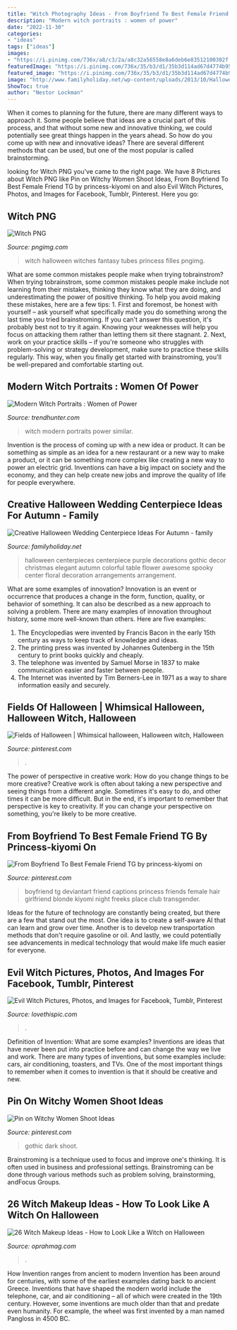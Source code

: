```yaml
---
title: "Witch Photography Ideas - From Boyfriend To Best Female Friend Tg By Princess-kiyomi On"
description: "Modern witch portraits : women of power"
date: "2022-11-30"
categories:
- "ideas"
tags: ["ideas"]
images:
- "https://i.pinimg.com/736x/a8/c3/2a/a8c32a56558e8a6deb6e83512100302f.jpg"
featuredImage: "https://i.pinimg.com/736x/35/b3/d1/35b3d114ad67d4774b957e09212a5363--dark-gothic-gothic-art.jpg"
featured_image: "https://i.pinimg.com/736x/35/b3/d1/35b3d114ad67d4774b957e09212a5363--dark-gothic-gothic-art.jpg"
image: "http://www.familyholiday.net/wp-content/uploads/2013/10/Halloween-Wedding-Centerpiece-Ideas-_37.jpg"
ShowToc: true
author: "Nestor Lockman"
---
```



When it comes to planning for the future, there are many different ways to approach it. Some people believe that ideas are a crucial part of this process, and that without some new and innovative thinking, we could potentially see great things happen in the years ahead. So how do you come up with new and innovative ideas? There are several different methods that can be used, but one of the most popular is called brainstorming.

	

		
looking for Witch PNG you've came to the right page. We have 8 Pictures about Witch PNG like Pin on Witchy Women Shoot Ideas, From Boyfriend To Best Female Friend TG by princess-kiyomi on and also Evil Witch Pictures, Photos, and Images for Facebook, Tumblr, Pinterest. Here you go:
		
    
## Witch PNG

<img loading=lazy src="https://pngimg.com/uploads/witch/witch_PNG18.png" onerror="this.onerror=null;this.src='https://tse3.mm.bing.net/th?id=OIP.1Nbny_wVt8Us5aWSlJy7twAAAA&amp;pid=15.1';" alt="Witch PNG">

_Source: pngimg.com_

>witch halloween witches fantasy tubes princess filles pngimg. 

	

What are some common mistakes people make when trying tobrainstrom?
When trying tobrainstrom, some common mistakes people make include not learning from their mistakes, thinking they know what they are doing, and underestimating the power of positive thinking. To help you avoid making these mistakes, here are a few tips: 1. First and foremost, be honest with yourself – ask yourself what specifically made you do something wrong the last time you tried brainstroming. If you can't answer this question, it's probably best not to try it again. Knowing your weaknesses will help you focus on attacking them rather than letting them sit there stagnant. 2. Next, work on your practice skills – if you're someone who struggles with problem-solving or strategy development, make sure to practice these skills regularly. This way, when you finally get started with brainstroming, you'll be well-prepared and comfortable starting out. 
    
## Modern Witch Portraits : Women Of Power

<img loading=lazy src="http://cdn.trendhunterstatic.com/thumbs/women-of-power.jpeg" onerror="this.onerror=null;this.src='https://tse2.mm.bing.net/th?id=OIP.HT7peaB-hVZwYuYsEmuTKwHaLG&amp;pid=15.1';" alt="Modern Witch Portraits : Women of Power">

_Source: trendhunter.com_

>witch modern portraits power similar. 

	

Invention is the process of coming up with a new idea or product. It can be something as simple as an idea for a new restaurant or a new way to make a product, or it can be something more complex like creating a new way to power an electric grid. Inventions can have a big impact on society and the economy, and they can help create new jobs and improve the quality of life for people everywhere.

    
## Creative Halloween Wedding Centerpiece Ideas For Autumn - Family

<img loading=lazy src="http://www.familyholiday.net/wp-content/uploads/2013/10/Halloween-Wedding-Centerpiece-Ideas-_37.jpg" onerror="this.onerror=null;this.src='https://tse2.mm.bing.net/th?id=OIP.UYHuM_P7FGiNpwOnVhdrVAHaJ3&amp;pid=15.1';" alt="Creative Halloween Wedding Centerpiece Ideas For Autumn - family">

_Source: familyholiday.net_

>halloween centerpieces centerpiece purple decorations gothic decor christmas elegant autumn colorful table flower awesome spooky center floral decoration arrangements arrangement. 

	

What are some examples of innovation?
Innovation is an event or occurrence that produces a change in the form, function, quality, or behavior of something. It can also be described as a new approach to solving a problem. There are many examples of innovation throughout history, some more well-known than others. Here are five examples:
1. The Encyclopedias were invented by Francis Bacon in the early 15th century as ways to keep track of knowledge and ideas.
2. The printing press was invented by Johannes Gutenberg in the 15th century to print books quickly and cheaply.
3. The telephone was invented by Samuel Morse in 1837 to make communication easier and faster between people. 
4. The Internet was invented by Tim Berners-Lee in 1971 as a way to share information easily and securely. 

    
## Fields Of Halloween | Whimsical Halloween, Halloween Witch, Halloween

<img loading=lazy src="https://i.pinimg.com/736x/a8/c3/2a/a8c32a56558e8a6deb6e83512100302f.jpg" onerror="this.onerror=null;this.src='https://tse2.mm.bing.net/th?id=OIP.UY4bkxGuSNy0qnb3dl2RrwHaJ9&amp;pid=15.1';" alt="Fields of Halloween | Whimsical halloween, Halloween witch, Halloween">

_Source: pinterest.com_

>. 

	

The power of perspective in creative work: How do you change things to be more creative?
Creative work is often about taking a new perspective and seeing things from a different angle. Sometimes it's easy to do, and other times it can be more difficult. But in the end, it's important to remember that perspective is key to creativity. If you can change your perspective on something, you're likely to be more creative.

    
## From Boyfriend To Best Female Friend TG By Princess-kiyomi On

<img loading=lazy src="https://i.pinimg.com/736x/38/cf/b8/38cfb8c15d290a29dae65efaaf13ab54.jpg" onerror="this.onerror=null;this.src='https://tse2.mm.bing.net/th?id=OIP.Sw_HN4XMCIvzjp8mFtK8gAHaFj&amp;pid=15.1';" alt="From Boyfriend To Best Female Friend TG by princess-kiyomi on">

_Source: pinterest.com_

>boyfriend tg deviantart friend captions princess friends female hair girlfriend blonde kiyomi night freeks place club transgender. 

	

Ideas for the future of technology are constantly being created, but there are a few that stand out the most. One idea is to create a self-aware AI that can learn and grow over time. Another is to develop new transportation methods that don't require gasoline or oil. And lastly, we could potentially see advancements in medical technology that would make life much easier for everyone.

    
## Evil Witch Pictures, Photos, And Images For Facebook, Tumblr, Pinterest

<img loading=lazy src="http://www.lovethispic.com/uploaded_images/135650-Evil-Witch.gif?1" onerror="this.onerror=null;this.src='https://tse4.mm.bing.net/th?id=OIP.GHMUFJZDyK13WSOqFMw9PAHaHa&amp;pid=15.1';" alt="Evil Witch Pictures, Photos, and Images for Facebook, Tumblr, Pinterest">

_Source: lovethispic.com_

>. 

	

Definition of Invention: What are some examples?
Inventions are ideas that have never been put into practice before and can change the way we live and work. There are many types of inventions, but some examples include: cars, air conditioning, toasters, and TVs. One of the most important things to remember when it comes to invention is that it should be creative and new.

    
## Pin On Witchy Women Shoot Ideas

<img loading=lazy src="https://i.pinimg.com/736x/35/b3/d1/35b3d114ad67d4774b957e09212a5363--dark-gothic-gothic-art.jpg" onerror="this.onerror=null;this.src='https://tse4.mm.bing.net/th?id=OIP.PYNDyA2AHk1MdNZwIyaynwDMEy&amp;pid=15.1';" alt="Pin on Witchy Women Shoot Ideas">

_Source: pinterest.com_

>gothic dark shoot. 

	

Brainstroming is a technique used to focus and improve one's thinking. It is often used in business and professional settings. Brainstroming can be done through various methods such as problem solving, brainstorming, andFocus Groups.

    
## 26 Witch Makeup Ideas - How To Look Like A Witch On Halloween

<img loading=lazy src="https://hips.hearstapps.com/hmg-prod.s3.amazonaws.com/images/screen-shot-2020-08-06-at-2-41-15-pm-1596739326.png?crop=0.839xw:1.00xh;0.0984xw,0&amp;resize=480:*" onerror="this.onerror=null;this.src='https://tse2.mm.bing.net/th?id=OIP.0SbwEIX2hrcpsm7Di80b6wHaLH&amp;pid=15.1';" alt="26 Witch Makeup Ideas - How to Look Like a Witch on Halloween">

_Source: oprahmag.com_

>. 

	

How Invention ranges from ancient to modern
Invention has been around for centuries, with some of the earliest examples dating back to ancient Greece. Inventions that have shaped the modern world include the telephone, car, and air conditioning – all of which were created in the 19th century. However, some inventions are much older than that and predate even humanity. For example, the wheel was first invented by a man named Pangloss in 4500 BC.

